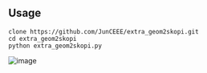 ## Usage

```
clone https://github.com/JunCEEE/extra_geom2skopi.git
cd extra_geom2skopi
python extra_geom2skopi.py
```
![image](https://user-images.githubusercontent.com/3163505/122940511-d2215900-d374-11eb-8685-69cbb18c1d88.png)

